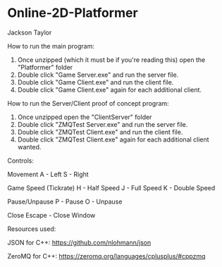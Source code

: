 # Online-2D-Platformer
Jackson Taylor

How to run the main program:
1. Once unzipped (which it must be if you're reading this) open the "Platformer" folder
2. Double click "Game Server.exe" and run the server file.
3. Double click "Game Client.exe" and run the client file.
4. Double click "Game Client.exe" again for each additional client.

How to run the Server/Client proof of concept program:
1. Once unzipped open the "ClientServer" folder
2. Double click "ZMQTest Server.exe" and run the server file.
3. Double click "ZMQTest Client.exe" and run the client file.
4. Double click "ZMQTest Client.exe" again for each additional client wanted.

Controls:

Movement
A - Left
S - Right

Game Speed (Tickrate)
H - Half Speed
J - Full Speed
K - Double Speed

Pause/Unpause
P - Pause
O - Unpause

Close
Escape - Close Window


Resources used:

JSON for C++: https://github.com/nlohmann/json

ZeroMQ for C++: https://zeromq.org/languages/cplusplus/#cppzmq
